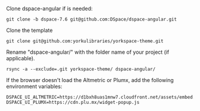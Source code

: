 Clone dspace-angular if is needed:
```
git clone -b dspace-7.6 git@github.com:DSpace/dspace-angular.git
```

Clone the template
```
git clone git@github.com:yorkulibraries/yorkspace-theme.git
```

Rename "dspace-angular/" with the folder name of your project (if applicable).
```
rsync -a --exclude=.git yorkspace-theme/ dspace-angular/ 
```

If the browser doesn't load the Altmetric or Plumx, add the following environment variables:
```
DSPACE_UI_ALTMETRIC=https://d1bxh8uas1mnw7.cloudfront.net/assets/embed.js
DSPACE_UI_PLUMX=https://cdn.plu.mx/widget-popup.js
```
